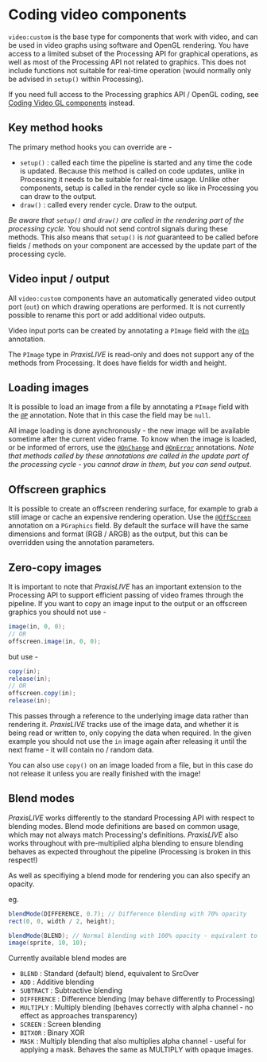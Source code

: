 # Coding video components

`video:custom` is the base type for components that work with video, and can be used in video graphs using software and OpenGL rendering. You have access to a limited subset of the Processing API for graphical operations, as well as most of the Processing API not related to graphics. This does not include functions not suitable for real-time operation (would normally only be advised in `setup()` within Processing).

If you need full access to the Processing graphics API / OpenGL coding, see [Coding Video GL components](coding-video-gl.md) instead.

## Key method hooks

The primary method hooks you can override are -

 - `setup()` : called each time the pipeline is started and any time the code is updated. Because this method is called on code updates, unlike in Processing it needs to be suitable for real-time usage. Unlike other components, setup is called in the render cycle so like in Processing you can draw to the output.
 - `draw()` : called every render cycle. Draw to the output.
 
_Be aware that `setup()` and `draw()` are called in the rendering part of the processing cycle._ You should not send control signals during these methods. This also means that `setup()` is _not_ guaranteed to be called before fields / methods on your component are accessed by the update part of the processing cycle.

## Video input / output

All `video:custom` components have an automatically generated video output port (`out`) on which drawing operations are performed. It is not currently possible to rename this port or add additional video outputs.

Video input ports can be created by annotating a `PImage` field with the [`@In`](annotations.md#in) annotation.

The `PImage` type in _PraxisLIVE_ is read-only and does not support any of the methods from Processing. It does have fields for width and height.

## Loading images

It is possible to load an image from a file by annotating a `PImage` field with the [`@P`](annotations.md#p) annotation. Note that in this case the field may be `null`.

All image loading is done aynchronously - the new image will be available sometime after the current video frame. To know when the image is loaded, or be informed of errors, use the [`@OnChange`](annotations-additional.md#onchange) and [`@OnError`](annotations-additional.md#onerror) annotations. _Note that methods called by these annotations are called in the update part of the processing cycle - you cannot draw in them, but you can send output_.

## Offscreen graphics

It is possible to create an offscreen rendering surface, for example to grab a still image or cache an expensive rendering operation. Use the [`@OffScreen`](annotations.md#offscreen) annotation on a `PGraphics` field. By default the surface will have the same dimensions and format (RGB / ARGB) as the output, but this can be overridden using the annotation parameters.

## Zero-copy images

It is important to note that _PraxisLIVE_ has an important extension to the Processing API to support efficient passing of video frames through the pipeline. If you want to copy an image input to the output or an offscreen graphics you should not use -

```java
image(in, 0, 0);
// OR
offscreen.image(in, 0, 0);
```

but use -

```java
copy(in);
release(in);
// OR
offscreen.copy(in);
release(in);
```

This passes through a reference to the underlying image data rather than rendering it. _PraxisLIVE_ tracks use of the image data, and whether it is being read or written to, only copying the data when required. In the given example you should not use the `in` image again after releasing it until the next frame - it will contain no / random data.

You can also use `copy()` on an image loaded from a file, but in this case do not release it unless you are really finished with the image!

## Blend modes

_PraxisLIVE_ works differently to the standard Processing API with respect to blending modes. Blend mode definitions are based on common usage, which may not always match Processing's definitions. _PraxisLIVE_ also works throughout with pre-multiplied alpha blending to ensure blending behaves as expected throughout the pipeline (Processing is broken in this respect!)

As well as specifiying a blend mode for rendering you can also specify an opacity.

eg. 

```java
blendMode(DIFFERENCE, 0.7); // Difference blending with 70% opacity
rect(0, 0, width / 2, height);

blendMode(BLEND); // Normal blending with 100% opacity - equivalent to blendMode(BLEND, 1);
image(sprite, 10, 10);
```

Currently available blend modes are

 - `BLEND` : Standard (default) blend, equivalent to SrcOver
 - `ADD` : Additive blending
 - `SUBTRACT` : Subtractive blending
 - `DIFFERENCE` : Difference blending (may behave differently to Processing)
 - `MULTIPLY` : Multiply blending (behaves correctly with alpha channel - no effect as approaches transparency)
 - `SCREEN` : Screen blending
 - `BITXOR` : Binary XOR
 - `MASK` : Multiply blending that also multiplies alpha channel - useful for applying a mask. Behaves the same as MULTIPLY with opaque images.

